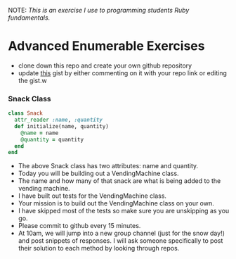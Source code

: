 NOTE: _This is an exercise I use to programming students Ruby fundamentals._

# Advanced Enumerable Exercises

- clone down this repo and create your own github repository
- update [this](https://gist.github.com/icorson3/fde332a15da213b4c7c3ab319f28b47f) gist by either commenting on it with your repo link or editing the gist.w

### Snack Class

```ruby
class Snack
  attr_reader :name, :quantity
  def initialize(name, quantity)
    @name = name
    @quantity = quantity
  end
end
```
- The above Snack class has two attributes: name and quantity.
- Today you will be building out a VendingMachine class.
- The name and how many of that snack are what is being added to the vending machine.
- I have built out tests for the VendingMachine class.
- Your mission is to build out the VendingMachine class on your own.
- I have skipped most of the tests so make sure you are unskipping as you go.
- Please commit to github every 15 minutes.
- At 10am, we will jump into a new group channel (just for the snow day!) and post snippets of responses. I will ask someone specifically to post their solution to each method by looking through repos.
